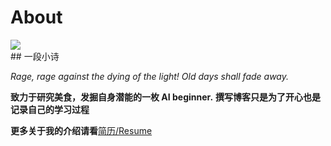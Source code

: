 # About

<div align = "left">
<img src = "/static/images/mstile-150x150.png">
</div>
## 一段小诗

*Rage, rage against the dying of the light!*
_Old days shall fade away._

**致力于研究美食，发掘自身潜能的一枚 AI beginner.**
__撰写博客只是为了开心也是记录自己的学习过程__

**更多关于我的介绍请看**[简历/Resume](./Resume_HaoWen.pdf)


